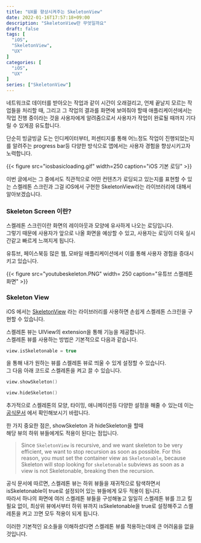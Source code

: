 ```yaml
---
title: "UX를 향상시켜주는 SkeletonView"
date: 2022-01-16T17:57:18+09:00
description: "SkeletonView란 무엇일까요"
draft: false
tags: [
  "iOS",
  "SkeletonView",
  "UX"
]
categories: [
  "iOS",
  "UX"
]
series: ["SkeletonView"]
---
```


네트워크로 데이터를 받아오는 작업과 같이 시간이 오래걸리고, 언제 끝날지 모르는 작업들을 처리할 때, 그리고 그 작업의 결과를 화면에 보여줘야 할때 애플리케이션에서는 작업 진행 중이라는 것을 사용자에게 알려줌으로서 사용자가 작업이 완료될 때까지 기다릴 수 있게끔 유도합니다.

단순히 빙글빙글 도는 인디케이터부터, 퍼센티지를 통해 어느정도 작업이 진행되었는지를 알려주는 progress bar등 다양한 방식으로 앱에서는 사용자 경험을 향상시키고자 노력합니다. 

{{< figure src="iosbasicloading.gif" width=250 caption="iOS 기본 로딩" >}}

이번 글에서는 그 중에서도 직관적으로 어떤 컨텐츠가 로딩되고 있는지를 표현할 수 있는 스켈레톤 스크린과 그걸 iOS에서 구현한 SkeletonView라는 라이브러리에 대해서 알아보겠습니다.

### Skeleton Screen 이란?

스켈레톤 스크린이란 화면의 레이아웃과 모양에 유사하게 나오는 로딩입니다.  
그렇기 때문에 사용자가 앞으로 나올 화면을 예상할 수 있고, 사용자는 로딩이 더욱 실시간같고 빠르게 느껴지게 됩니다. 

유튜브, 페이스북등 많은 웹, 모바일 애플리케이션에서 이를 통해 사용자 경험을 증대시키고 있습니다.

{{< figure src="youtubeskeleton.PNG" width= 250 caption="유튜브 스켈레톤 화면" >}}

### Skeleton View

iOS 에서는 [SkeletonView](https://github.com/Juanpe/SkeletonView) 라는 라이브러리를 사용하면 손쉽게 스켈레톤 스크린을 구현할 수 있습니다.

스켈레톤 뷰는 UIView의 extension을 통해 기능을 제공합니다.  
스켈레톤 뷰를 사용하는 방법은 기본적으로 다음과 같습니다.  

```swift
view.isSkeletonable = true
```

을 통해 내가 원하는 뷰를 스켈레톤 뷰로 띄울 수 있게 설정할 수 있습니다.  
그 다음 아래 코드로 스켈레톤을 켜고 끌 수 있습니다.

```swift
view.showSkeleton()

view.hideSkeleton()
```

추가적으로 스켈레톤의 모양, 타이밍, 애니메이션등 다양한 설정을 해줄 수 있는데 이는 [공식문서](https://github.com/Juanpe/SkeletonView) 에서 확인해보시기 바랍니다.

한 가지 중요한 점은, showSkeleton 과 hideSkeleton을 할때  
해당 뷰의 하위 뷰들에게도 적용이 된다는 점입니다.  

> Since `SkeletonView` is recursive, and we want skeleton to be very efficient, we want to stop recursion as soon as possible. For this reason, you must set the container view as `Skeletonable`, because Skeleton will stop looking for `skeletonable` subviews as soon as a view is not Skeletonable, breaking then the recursion.

공식 문서에 따르면, 스켈레톤 뷰는 하위 뷰들을 재귀적으로 탐색하면서 isSkeletonable이 true로 설정되어 있는 뷰들에게 모두 적용이 됩니다.  
따라서 하나의 화면에 여러 스켈레톤 뷰들을 구성해놓고 일일히 스켈레톤 뷰를 끄고 킬 필요 없이, 최상위 뷰에서부터 하위 뷰까지 isSkeletonable을 true로 설정해주고 스켈레톤을 켜고 끄면 모두 적용이 되게 됩니다.

이러한 기본적인 요소들을 이해하셨다면 스켈레톤 뷰를 적용하는데에 큰 어려움을 없을 것입니다.
